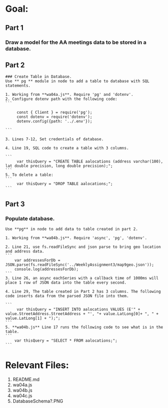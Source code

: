 # Goal: 
## Part 1
   ### Draw a model for the AA meetings data to be stored in a database. 

## Part 2
    ### Create Table in Database. 
    Use ** pg ** module in node to add a table to database with SQL statements. 
    
    1. Working from **wa04a.js**. Require 'pg' and 'dotenv'. 
    2. Configure dotenv path with the following code: 
    ```

         const { Client } = require('pg');
         const dotenv = require('dotenv');
         dotenv.config({path: '../.env'});

    ```
    
    3. Lines 7-12, Set credentials of database. 
    
    4. Line 19, SQL code to create a table with 3 columns.
    
    ```
         var thisQuery = "CREATE TABLE aalocations (address varchar(100), lat double precision, long double precision);";
    ```
    5. To delete a table: 
    ```
         var thisQuery = "DROP TABLE aalocations;"; 
    ```
    
    
## Part 3 
### Populate database. 
    Use **pg** in node to add data to table created in part 2. 
    
    1. Working from **wa04b.js**. Require 'async', 'pg', 'dotenv'. 
    
    2. Line 21, use fs.readFileSync and json parse to bring geo location and address data. 
    ```
        var addressesForDb = JSON.parse(fs.readFileSync('../WeeklyAssignment3/map9geo.json')); 
        console.log(addressesForDb);
    ```
    3. Line 26, an async eachSeries with a callback time of 1000ms will place 1 row of JSON data into the table every second.
    
    4. Line 29, The table created in Part 2 has 3 columns. The following code inserts data from the parsed JSON file into them.
   
    ```
         var thisQuery = "INSERT INTO aalocations VALUES (E'" + value.StreetAddress.StreetAddress + "', "+ value.LatLong[0]+ ", " + value.LatLong[1] + ");";
    ```
    5. **wa04b.js** Line 17 runs the following code to see what is in the table.
    ``` 
        var thisQuery = "SELECT * FROM aalocations;";
    ```
    
# Relevant Files:
1. README.md
2. wa04a.js
3. wa04b.js
4. wa04c.js
5. DatabaseSchema?.PNG
